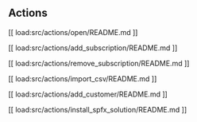 
## Actions

[[ load:src/actions/open/README.md ]]

[[ load:src/actions/add_subscription/README.md ]]

[[ load:src/actions/remove_subscription/README.md ]]

[[ load:src/actions/import_csv/README.md ]]

[[ load:src/actions/add_customer/README.md ]]

[[ load:src/actions/install_spfx_solution/README.md ]]
